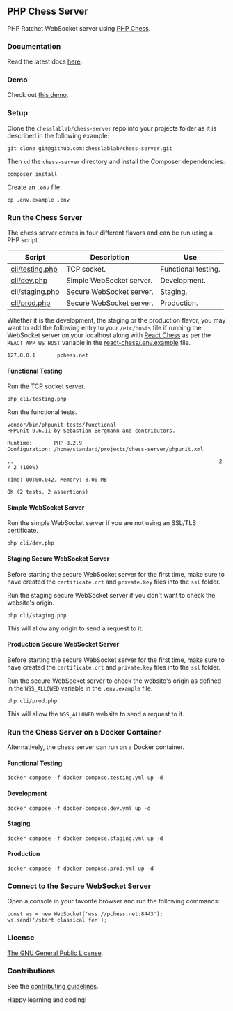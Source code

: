 ## PHP Chess Server

PHP Ratchet WebSocket server using [PHP Chess](https://github.com/chesslablab/php-chess).

### Documentation

Read the latest docs [here](https://php-chess-server.readthedocs.io/en/latest/).

### Demo

Check out [this demo](https://www.chesslablab.com).

### Setup

Clone the `chesslablab/chess-server` repo into your projects folder as it is described in the following example:

```
git clone git@github.com:chesslablab/chess-server.git
```

Then `cd` the `chess-server` directory and install the Composer dependencies:
```
composer install
```

Create an `.env` file:
```
cp .env.example .env
```

### Run the Chess Server

The chess server comes in four different flavors and can be run using a PHP script.

| Script | Description | Use |
| ------ | ----------- | --- |
| [cli/testing.php](https://github.com/chesslablab/chess-server/blob/master/cli/testing.php) | TCP socket. | Functional testing. |
| [cli/dev.php](https://github.com/chesslablab/chess-server/blob/master/cli/dev.php) | Simple WebSocket server. | Development. |
| [cli/staging.php](https://github.com/chesslablab/chess-server/blob/master/cli/staging.php) | Secure WebSocket server. | Staging. |
| [cli/prod.php](https://github.com/chesslablab/chess-server/blob/master/cli/prod.php) | Secure WebSocket server. | Production. |


Whether it is the development, the staging or the production flavor, you may want to add the following entry to your `/etc/hosts` file if running the WebSocket server on your localhost along with [React Chess](https://github.com/chesslablab/react-chess) as per the `REACT_APP_WS_HOST` variable in the [react-chess/.env.example](https://github.com/chesslablab/react-chess/blob/master/.env.example) file.

```
127.0.0.1       pchess.net
```

#### Functional Testing

Run the TCP socket server.

```
php cli/testing.php
```

Run the functional tests.

```
vendor/bin/phpunit tests/functional
PHPUnit 9.6.11 by Sebastian Bergmann and contributors.

Runtime:       PHP 8.2.9
Configuration: /home/standard/projects/chess-server/phpunit.xml

..                                                                  2 / 2 (100%)

Time: 00:00.042, Memory: 8.00 MB

OK (2 tests, 2 assertions)
```

#### Simple WebSocket Server

Run the simple WebSocket server if you are not using an SSL/TLS certificate.

```
php cli/dev.php
```

#### Staging Secure WebSocket Server

Before starting the secure WebSocket server for the first time, make sure to have created the `certificate.crt` and `private.key` files into the `ssl` folder.

Run the staging secure WebSocket server if you don't want to check the website's origin.

```
php cli/staging.php
```

This will allow any origin to send a request to it.

#### Production Secure WebSocket Server

Before starting the secure WebSocket server for the first time, make sure to have created the `certificate.crt` and `private.key` files into the `ssl` folder.

Run the secure WebSocket server to check the website's origin as defined in the `WSS_ALLOWED` variable in the `.env.example` file.

```
php cli/prod.php
```

This will allow the `WSS_ALLOWED` website to send a request to it.

### Run the Chess Server on a Docker Container

Alternatively, the chess server can run on a Docker container.

#### Functional Testing

```
docker compose -f docker-compose.testing.yml up -d
```

#### Development

```
docker compose -f docker-compose.dev.yml up -d
```

#### Staging

```
docker compose -f docker-compose.staging.yml up -d
```

#### Production

```
docker compose -f docker-compose.prod.yml up -d
```

### Connect to the Secure WebSocket Server

Open a console in your favorite browser and run the following commands:

```
const ws = new WebSocket('wss://pchess.net:8443');
ws.send('/start classical fen');
```

### License

[The GNU General Public License](https://github.com/chesslablab/chess-server/blob/master/LICENSE).

### Contributions

See the [contributing guidelines](https://github.com/chesslablab/chess-server/blob/master/CONTRIBUTING.md).

Happy learning and coding!
